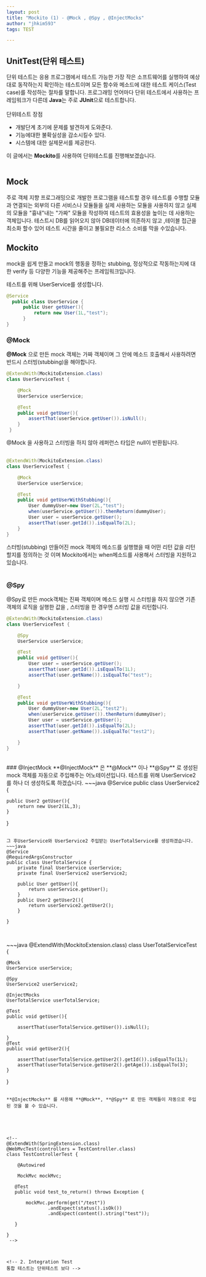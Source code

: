 ```yaml
---
layout: post
title: "Mockito (1) - @Mock , @Spy , @InjectMocks"
author: "jhkim593"
tags: TEST

---
```

## UnitTest(단위 테스트)
단위 테스트는 응용 프로그램에서 테스트 가능한 가장 작은 소프트웨어를 실행하여 예상대로 동작하는지 확인하는 테스트이며 모든 함수와 메소드에 대한 테스트 케이스(Test case)를 작성하는 절차를 말합니다. 프로그래밍 언어마다 단위 테스트에서 사용하는 프레임워크가 다른데 **Java**는 주로 **JUnit**으로 테스트합니다.<br>
  <br>단위테스트 장점
  - 개발단계 초기에 문제를 발견하게 도와준다.
  - 기능에대한 불확실성을 감소시킬수 있다.
  - 시스템에 대한 실제문서를 제공한다.

이 글에서는 **Mockito**를 사용하여 단위테스트를 진행해보겠습니다.
<br><br>


## Mock
 주로 객체 지향 프로그래밍으로 개발한 프로그램을 테스트할 경우 테스트를 수행할 모듈과 연결되는 외부의 다른 서비스나 모듈들을 실제 사용하는 모듈을 사용하지 않고 실제의 모듈을 "흉내"내는 "가짜" 모듈을 작성하여 테스트의 효용성을 높이는 데 사용하는 객체입니다. 테스트시 DB를 읽어오지 않아 DB데이터에 의존하지 않고 ,테이블 접근을 최소화 할수 있어 테스트 시간을 줄이고 불필요한 리소스 소비를 막을 수있습니다.

## Mockito
 mock을 쉽게 만들고 mock의 행동을 정하는 stubbing, 정상적으로 작동하는지에 대한 verify 등 다양한 기능을 제공해주는 프레임워크입니다.



 테스트를 위해 UserService를 생성합니다.

~~~java
@Service
  public class UserService {
      public User getUser(){
          return new User(1L,"test");
      }
}
~~~

### @Mock

 **@Mock** 으로 만든 mock 객체는 가짜 객체이며 그 안에 메소드 호출해서 사용하려면 반드시 스터빙(stubbing)을 해야합니다.

~~~java
@ExtendWith(MockitoExtension.class)
class UserServiceTest {

    @Mock
    UserService userService;

    @Test
    public void getUser(){
        assertThat(userService.getUser()).isNull();
    }
 }
~~~

 @Mock 을 사용하고 스터빙을 하지 않아 레퍼런스 타입은 null이 반환됩니다.
 <br><br>

~~~java
@ExtendWith(MockitoExtension.class)
class UserServiceTest {

    @Mock
    UserService userService;

    @Test
    public void getUserWithStubbing(){
        User dummyUser=new User(2L,"test");
        when(userService.getUser()).thenReturn(dummyUser);
        User user = userService.getUser();
        assertThat(user.getId()).isEqualTo(2L);
    }
}
~~~

스터빙(stubbing)
만들어진 mock 객체의 메소드를 실행했을 때 어떤 리턴 값을 리턴할지를 정의하는 것 이며 Mockito에서는 when메소드를 사용해서 스터빙을 지원하고 있습니다.
<br><br>


### @Spy <br>
@Spy로 만든 mock객체는 진짜 객체이며 메소드 실행 시 스터빙을 하지 않으면 기존 객체의 로직을 실행한 값을 , 스터빙을 한 경우엔 스터빙 값을 리턴합니다.

~~~java
@ExtendWith(MockitoExtension.class)
class UserServiceTest {

    @Spy
    UserService userService;

    @Test
    public void getUser(){
        User user = userService.getUser();
        assertThat(user.getId()).isEqualTo(1L);
        assertThat(user.getName()).isEqualTo("test");

    }

    @Test
    public void getUserWithStubbing(){
        User dummyUser=new User(2L,"test2");
        when(userService.getUser()).thenReturn(dummyUser);
        User user = userService.getUser();
        assertThat(user.getId()).isEqualTo(2L);
        assertThat(user.getName()).isEqualTo("test2");

    }
}
~~~

<br>
### @InjectMock
**@InjectMock** 은  **@Mock** 이나 **@Spy** 로 생성된 mock 객체를 자동으로 주입해주는 어노테이션입니다. 테스트를 위해 UserService2를 하나 더 생성하도록 하겠습니다.
~~~java
@Service
public class UserService2 {

    public User2 getUser(){
        return new User2(1L,3);
    }
}

~~~

그 후UserService와 UserService2 주입받는 UserTotalService를 생성하겠습니다.
~~~java
@Service
@RequiredArgsConstructor
public class UserTotalService {
    private final UserService userService;
    private final UserService2 userService2;

    public User getUser(){
        return userService.getUser();
    }
    public User2 getUser2(){
        return userService2.getUser2();
    }

}


~~~
<br>
~~~java
@ExtendWith(MockitoExtension.class)
class UserTotalServiceTest {

    @Mock
    UserService userService;

    @Spy
    UserService2 userService2;

    @InjectMocks
    UserTotalService userTotalService;

    @Test
    public void getUser(){

        assertThat(userTotalService.getUser()).isNull();

    }
    @Test
    public void getUser2(){

        assertThat(userTotalService.getUser2().getId()).isEqualTo(1L);
        assertThat(userTotalService.getUser2().getAge()).isEqualTo(3);
    }
}
~~~

**@InjectMocks** 를 사용해 **@Mock**, **@Spy** 로 만든 객체들이 자동으로 주입된 것을 볼 수 있습니다.





<!--
@ExtendWith(SpringExtension.class)
@WebMvcTest(controllers = TestController.class)
class TestControllerTest {

    @Autowired

    MockMvc mockMvc;

   @Test
   public void test_to_return() throws Exception {

       mockMvc.perform(get("/test"))
               .andExpect(status().isOk())
               .andExpect(content().string("test"));

   }

}
 -->



<!-- 2. Integration Test
통합 테스트는 단위테스트 보다 -->
